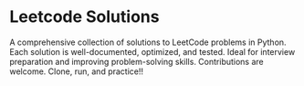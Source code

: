 # Leetcode Solutions
 A comprehensive collection of solutions to LeetCode problems in Python. Each solution is well-documented, optimized, and tested. Ideal for interview preparation and improving problem-solving skills. Contributions are welcome. Clone, run, and practice!!
